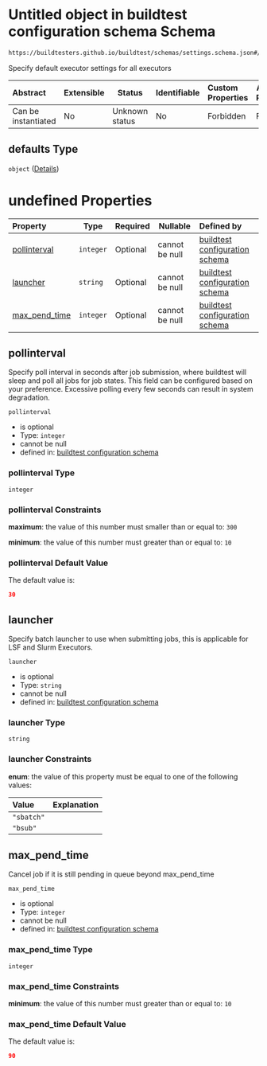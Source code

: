 # Untitled object in buildtest configuration schema Schema

```txt
https://buildtesters.github.io/buildtest/schemas/settings.schema.json#/properties/executors/properties/defaults
```

Specify default executor settings for all executors


| Abstract            | Extensible | Status         | Identifiable | Custom Properties | Additional Properties | Access Restrictions | Defined In                                                                   |
| :------------------ | ---------- | -------------- | ------------ | :---------------- | --------------------- | ------------------- | ---------------------------------------------------------------------------- |
| Can be instantiated | No         | Unknown status | No           | Forbidden         | Forbidden             | none                | [settings.schema.json\*](../out/settings.schema.json "open original schema") |

## defaults Type

`object` ([Details](settings-properties-executors-properties-defaults.md))

# undefined Properties

| Property                        | Type      | Required | Nullable       | Defined by                                                                                                                                                                                                                                                      |
| :------------------------------ | --------- | -------- | -------------- | :-------------------------------------------------------------------------------------------------------------------------------------------------------------------------------------------------------------------------------------------------------------- |
| [pollinterval](#pollinterval)   | `integer` | Optional | cannot be null | [buildtest configuration schema](settings-properties-executors-properties-defaults-properties-pollinterval.md "https&#x3A;//buildtesters.github.io/buildtest/schemas/settings.schema.json#/properties/executors/properties/defaults/properties/pollinterval")   |
| [launcher](#launcher)           | `string`  | Optional | cannot be null | [buildtest configuration schema](settings-properties-executors-properties-defaults-properties-launcher.md "https&#x3A;//buildtesters.github.io/buildtest/schemas/settings.schema.json#/properties/executors/properties/defaults/properties/launcher")           |
| [max_pend_time](#max_pend_time) | `integer` | Optional | cannot be null | [buildtest configuration schema](settings-properties-executors-properties-defaults-properties-max_pend_time.md "https&#x3A;//buildtesters.github.io/buildtest/schemas/settings.schema.json#/properties/executors/properties/defaults/properties/max_pend_time") |

## pollinterval

Specify poll interval in seconds after job submission, where buildtest will sleep and poll all jobs for job states. This field can be configured based on your preference. Excessive polling every few seconds can result in system degradation. 


`pollinterval`

-   is optional
-   Type: `integer`
-   cannot be null
-   defined in: [buildtest configuration schema](settings-properties-executors-properties-defaults-properties-pollinterval.md "https&#x3A;//buildtesters.github.io/buildtest/schemas/settings.schema.json#/properties/executors/properties/defaults/properties/pollinterval")

### pollinterval Type

`integer`

### pollinterval Constraints

**maximum**: the value of this number must smaller than or equal to: `300`

**minimum**: the value of this number must greater than or equal to: `10`

### pollinterval Default Value

The default value is:

```json
30
```

## launcher

Specify batch launcher to use when submitting jobs, this is applicable for LSF and Slurm Executors.


`launcher`

-   is optional
-   Type: `string`
-   cannot be null
-   defined in: [buildtest configuration schema](settings-properties-executors-properties-defaults-properties-launcher.md "https&#x3A;//buildtesters.github.io/buildtest/schemas/settings.schema.json#/properties/executors/properties/defaults/properties/launcher")

### launcher Type

`string`

### launcher Constraints

**enum**: the value of this property must be equal to one of the following values:

| Value      | Explanation |
| :--------- | ----------- |
| `"sbatch"` |             |
| `"bsub"`   |             |

## max_pend_time

Cancel job if it is still pending in queue beyond max_pend_time


`max_pend_time`

-   is optional
-   Type: `integer`
-   cannot be null
-   defined in: [buildtest configuration schema](settings-properties-executors-properties-defaults-properties-max_pend_time.md "https&#x3A;//buildtesters.github.io/buildtest/schemas/settings.schema.json#/properties/executors/properties/defaults/properties/max_pend_time")

### max_pend_time Type

`integer`

### max_pend_time Constraints

**minimum**: the value of this number must greater than or equal to: `10`

### max_pend_time Default Value

The default value is:

```json
90
```
